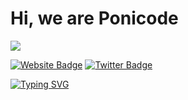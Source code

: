 # Hi, we are Ponicode

![](https://komarev.com/ghpvc/?username=ponicode)

[![Website Badge](https://img.shields.io/badge/Website-3b5998?style=flat-square&logo=google-chrome&logoColor=white)](https://ponicode.com)
[![Twitter Badge](https://img.shields.io/badge/-Twitter-00acee?style=flat-square&logo=Twitter&logoColor=white)](https://twitter.com/PonicodeDev)

[![Typing SVG](https://readme-typing-svg.herokuapp.com?color=%2336BCF7&lines=Welcome+to+our+official+GitHub;Ponicode+helps+with+code+quality)](https://git.io/typing-svg)

<p align="left">
  <img src="" />
</p>

